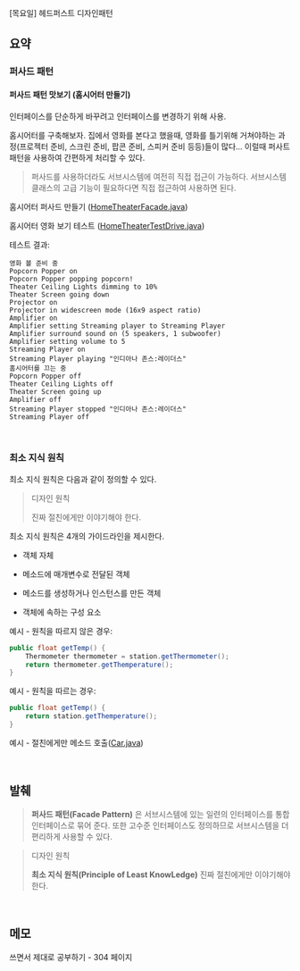 [목요일] 헤드퍼스트 디자인패턴

## 요약

### 퍼사드 패턴

#### 퍼사드 패턴 맛보기 (홈시어터 만들기)

인터페이스를 단순하게 바꾸려고 인터페이스를 변경하기 위해 사용.

홈시어터를 구축해보자. 집에서 영화를 본다고 했을때, 영화를 틀기위해 거쳐야하는 과정(프로젝터 준비, 스크린 준비, 팝콘 준비, 스피커 준비 등등)들이 많다...
이럴때 퍼사트 패턴을 사용하여 간편하게 처리할 수 있다.

> 퍼사드를 사용하더라도 서브시스템에 여전히 직접 접근이 가능하다. 서브시스템 클래스의 고급 기능이 필요하다면 직접 접근하여 사용하면 된다.

홈시어터 퍼사드 만들기 ([HomeTheaterFacade.java](../../headfirst-designpatterns/FacadePattern/HomeTheaterSystem/src/HomeTheaterFacade.java))

홈시어터 영화 보기 테스트 ([HomeTheaterTestDrive.java](../../headfirst-designpatterns/FacadePattern/HomeTheaterSystem/src/HomeTheaterTestDrive.java))

테스트 결과:

```
영화 볼 준비 중
Popcorn Popper on
Popcorn Popper popping popcorn!
Theater Ceiling Lights dimming to 10%
Theater Screen going down
Projector on
Projector in widescreen mode (16x9 aspect ratio)
Amplifier on
Amplifier setting Streaming player to Streaming Player
Amplifier surround sound on (5 speakers, 1 subwoofer)
Amplifier setting volume to 5
Streaming Player on
Streaming Player playing "인디아나 존스:레이더스"
홈시어터를 끄는 중
Popcorn Popper off
Theater Ceiling Lights off
Theater Screen going up
Amplifier off
Streaming Player stopped "인디아나 존스:레이더스"
Streaming Player off
```

</br>

### 최소 지식 원칙

최소 지식 원칙은 다음과 같이 정의할 수 있다.

> 디자인 원칙
> 
> 진짜 절친에게만 이야기해야 한다.

최소 지식 원칙은 4개의 가이드라인을 제시한다.

* 객체 자체

* 메소드에 매개변수로 전달된 객체

* 메소드를 생성하거나 인스턴스를 만든 객체

* 객체에 속하는 구성 요소

예시 - 원칙을 따르지 않은 경우:

```java
public float getTemp() {
    Thermometer thermometer = station.getThermometer();
    return thermometer.getThemperature();
}
```

예시 - 원칙을 따르는 경우:

```java
public float getTemp() {
    return station.getThemperature();
}
```

예시 - 절친에게만 메소드 호출([Car.java](../../headfirst-designpatterns/FacadePattern/PrincipleOfLeastKnowLedge/src/Car.java))

</br>

## 발췌

> __퍼사드 패턴(Facade Pattern)__ 은 서브시스템에 있는 일련의 인터페이스를 통합 인터페이스로 묶어 준다. 또한 고수준 인터페이스도 정의하므로 서브시스템을 더 편리하게 사용할 수 있다.

> 디자인 원칙
> 
> __최소 지식 원칙(Principle of Least KnowLedge)__
> 진짜 절친에게만 이야기해야 한다.

</br>

## 메모

쓰면서 제대로 공부하기 - 304 페이지